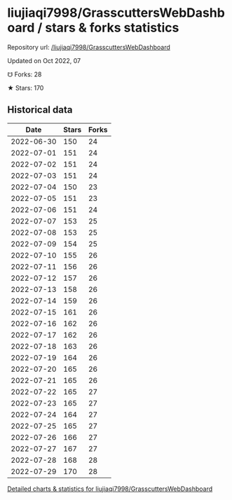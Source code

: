 # liujiaqi7998/GrasscuttersWebDashboard / stars & forks statistics

Repository url: [/liujiaqi7998/GrasscuttersWebDashboard](https://github.com/liujiaqi7998/GrasscuttersWebDashboard)

Updated on Oct 2022, 07

☋ Forks: 28

★ Stars: 170

## Historical data
| Date | Stars | Forks |
|------|-------|-------|
| 2022-06-30 | 150 | 24 | 
| 2022-07-01 | 151 | 24 | 
| 2022-07-02 | 151 | 24 | 
| 2022-07-03 | 151 | 24 | 
| 2022-07-04 | 150 | 23 | 
| 2022-07-05 | 151 | 23 | 
| 2022-07-06 | 151 | 24 | 
| 2022-07-07 | 153 | 25 | 
| 2022-07-08 | 153 | 25 | 
| 2022-07-09 | 154 | 25 | 
| 2022-07-10 | 155 | 26 | 
| 2022-07-11 | 156 | 26 | 
| 2022-07-12 | 157 | 26 | 
| 2022-07-13 | 158 | 26 | 
| 2022-07-14 | 159 | 26 | 
| 2022-07-15 | 161 | 26 | 
| 2022-07-16 | 162 | 26 | 
| 2022-07-17 | 162 | 26 | 
| 2022-07-18 | 163 | 26 | 
| 2022-07-19 | 164 | 26 | 
| 2022-07-20 | 165 | 26 | 
| 2022-07-21 | 165 | 26 | 
| 2022-07-22 | 165 | 27 | 
| 2022-07-23 | 165 | 27 | 
| 2022-07-24 | 164 | 27 | 
| 2022-07-25 | 165 | 27 | 
| 2022-07-26 | 166 | 27 | 
| 2022-07-27 | 167 | 27 | 
| 2022-07-28 | 168 | 28 | 
| 2022-07-29 | 170 | 28 | 


[Detailed charts & statistics for liujiaqi7998/GrasscuttersWebDashboard](https://reviewgithub.com/rep/liujiaqi7998/GrasscuttersWebDashboard)
